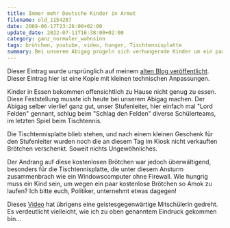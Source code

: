 ```yaml
---
title: Immer mehr Deutsche Kinder in Armut
filename: old_1154287
date: 2008-06-17T23:26:00+02:00
update_date: 2022-07-11T16:38:00+02:00
category: ganz_normaler_wahnsinn
tags: brötchen, youtube, video, hunger, Tischtennisplatte
summary: Bei unserem Abigag prügeln sich verhungernde Kinder um ein paar Brötchen, die wir verschenken wollten. Keine Toten, aber eine Tischtennisplatte musste dran glauben.
---
```

Dieser Eintrag wurde ursprünglich auf meinem [alten Blog veröffentlicht](https://stu.blogger.de/stories/1154287/). Dieser Eintrag hier ist eine Kopie mit kleinen technischen Anpassungen.

Kinder in Essen bekommen offensichtlich zu Hause nicht genug zu essen. Diese Feststellung musste ich heute bei unserem Abigag machen. Der Abigag selber vierlief ganz gut, unser Stufenleiter, hier einfach mal "Lord Felden" gennant, schlug beim "Schlag den Felden" diverse Schülerteams, im letzten Spiel beim Tischtennis.

Die Tischtennisplatte blieb stehen, und nach einem kleinen Geschenk für den Stufenleiter wurden noch die an diesem Tag im Kiosk nicht verkauften Brötchen verschenkt. Soweit nichts Ungewöhnliches.

Der Andrang auf diese kostenlosen Brötchen war jedoch überwältigend, besonders für die Tischtennisplatte, die unter diesem Ansturm zusammenbrach wie ein Windowscomputer ohne Firewall. Wie hungrig muss ein Kind sein, um wegen ein paar kostenlose Brötchen so Amok zu laufen? Ich bitte euch, Politiker, unternehmt etwas dagegen!

Dieses [Video](https://de.youtube.com/watch?v=_QTmSy5UrPw) hat übrigens eine geistesgegenwärtige Mitschülerin gedreht. Es verdeutlicht vielleicht, wie ich zu oben genanntem Eindruck gekommen bin…
